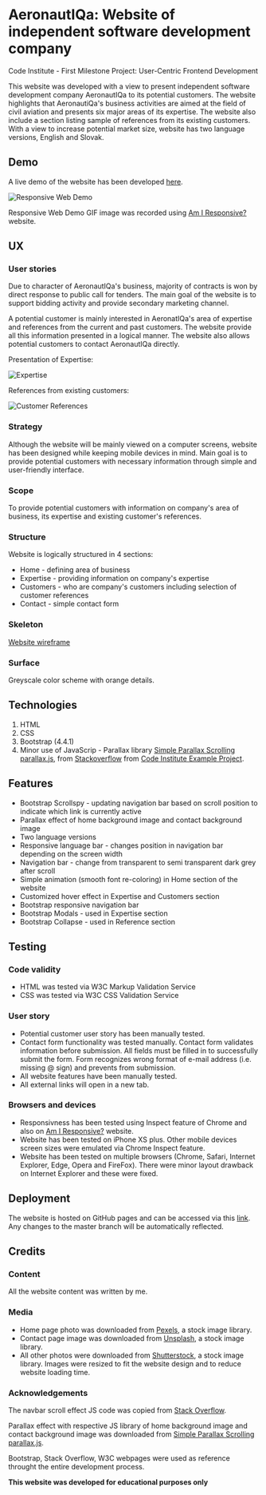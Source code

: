 # AeronautIQa: Website of independent software development company
Code Institute - First Milestone Project: User-Centric Frontend Development 

This website was developed with a view to present independent software development company AeronautIQa to its potential customers. The website highlights that AeronautiQa's business activities are aimed at the field of civil aviation and presents six major areas of its expertise. The website also include a section listing sample of references from its existing customers. With a view to increase potential market size, website has two language versions, English and Slovak.


## Demo
A live demo of the website has been developed  [here](https://milan-stefanik.github.io/project1-aeronautiqa/).

![Responsive Web Demo](https://github.com/milan-stefanik/project1-aeronautiqa/raw/master/assets/images/demo.gif "Responsive Web Demo")

Responsive Web Demo GIF image was recorded using [Am I Responsive?](http://ami.responsivedesign.is) website. 


## UX

### User stories

Due to character of AeronautIQa's business, majority of contracts is won by direct response to public call for tenders. The main goal of the website is to support bidding activity and provide secondary marketing channel.

A potential customer is mainly interested in AeronatIQa's area of expertise and references from the current and past customers. The website provide all this information presented in a logical manner. The website also allows potential customers to contact AeronautIQa directly.

Presentation of Expertise:

![Expertise](https://github.com/milan-stefanik/project1-aeronautiqa/raw/master/assets/images/expertise.jpg "Expertise Demo")

References from existing customers:

![Customer References](https://github.com/milan-stefanik/project1-aeronautiqa/raw/master/assets/images/customers.jpg "Customer References Demo")

### Strategy
Although the website will be mainly viewed on a computer screens, website has been designed while keeping mobile devices in mind. Main goal is to provide potential customers with necessary information through simple and user-friendly interface.

### Scope
To provide potential customers with information on company's area of business, its expertise and existing customer's references.  

### Structure
Website is logically structured in 4 sections:
* Home - defining area of business
* Expertise - providing information on company's expertise
* Customers - who are company's customers including selection of customer references
* Contact - simple contact form

### Skeleton
[Website wireframe](https://github.com/milan-stefanik/project1-aeronautiqa/raw/master/assets/wireframes/wireframe.pdf)

### Surface
Greyscale color scheme with orange details.

## Technologies
1. HTML
2. CSS
3. Bootstrap (4.4.1)
4. Minor use of JavaScrip - Parallax library [Simple Parallax Scrolling parallax.js](https://pixelcog.github.io/parallax.js/), from [Stackoverflow](https://stackoverflow.com/questions/55360887/navbar-not-functioning-like-its-supposed-to) from [Code Institute Example Project](https://github.com/Code-Institute-Solutions/StudentExampleProjectGradeFive). 


## Features
* Bootstrap Scrollspy - updating navigation bar based on scroll position to indicate which link is currently active
* Parallax effect of home background image and contact background image
* Two language versions
* Responsive language bar - changes position in navigation bar depending on the screen width
* Navigation bar - change from transparent to semi transparent dark grey after scroll
* Simple animation (smooth font re-coloring) in Home section of the website
* Customized hover effect in Expertise and Customers section 
* Bootstrap responsive navigation bar
* Bootstrap Modals - used in Expertise section
* Bootstrap Collapse - used in Reference section



## Testing

### Code validity
* HTML was tested via W3C Markup Validation Service
* CSS was tested via W3C CSS Validation Service

### User story
* Potential customer user story has been manually tested.
* Contact form functionality was tested manually. Contact form validates information before submission. All fields must be filled in to successfully submit the form. Form recognizes wrong format of e-mail address (i.e. missing @ sign) and prevents from submission.
* All website features have been manually tested.
* All external links will open in a new tab.

### Browsers and devices
* Responsivness has been tested using Inspect feature of Chrome and also on [Am I Responsive?](http://ami.responsivedesign.is) website.
* Website has been tested on iPhone XS plus. Other mobile devices screen sizes were emulated via Chrome Inspect feature.
* Website has been tested on multiple browsers (Chrome, Safari, Internet Explorer, Edge, Opera and FireFox). There were minor layout drawback on Internet Explorer and these were fixed.


## Deployment
The website is hosted on GitHub pages and can be accessed via this [link](https://milan-stefanik.github.io/project1-aeronautiqa/). Any changes to the master branch will be automatically reflected.


## Credits

### Content
All the website content was written by me. 

### Media
* Home page photo was downloaded from [Pexels](https://www.pexels.com/), a stock image library.
* Contact page image was downloaded from [Unsplash](https://unsplash.com/), a stock image library.
* All other photos were downloaded from [Shutterstock](https://www.shutterstock.com/), a stock image library.
Images were resized to fit the website design and to reduce website loading time.

### Acknowledgements
The navbar scroll effect JS code was copied from [Stack Overflow](https://stackoverflow.com/questions/55360887/navbar-not-functioning-like-its-supposed-to).

Parallax effect with respective JS library of home background image and contact background image was downloaded from [Simple Parallax Scrolling parallax.js](https://pixelcog.github.io/parallax.js/).

Bootstrap, Stack Overflow, W3C webpages were used as reference throught the entire development process.

**This website was developed for educational purposes only** 